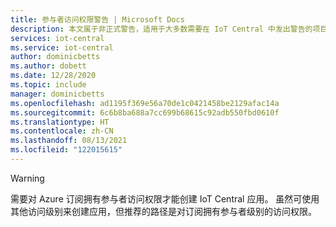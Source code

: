 ```yaml
---
title: 参与者访问权限警告 | Microsoft Docs
description: 本文属于非正式警告，适用于大多数需要在 IoT Central 中发出警告的项目
services: iot-central
ms.service: iot-central
author: dominicbetts
ms.author: dobett
ms.date: 12/28/2020
ms.topic: include
manager: dominicbetts
ms.openlocfilehash: ad1195f369e56a70de1c0421458be2129afac14a
ms.sourcegitcommit: 6c6b8ba688a7cc699b68615c92adb550fbd0610f
ms.translationtype: HT
ms.contentlocale: zh-CN
ms.lasthandoff: 08/13/2021
ms.locfileid: "122015615"
---
```

> [!WARNING]
> 需要对 Azure 订阅拥有参与者访问权限才能创建 IoT Central 应用。 虽然可使用其他访问级别来创建应用，但推荐的路径是对订阅拥有参与者级别的访问权限。